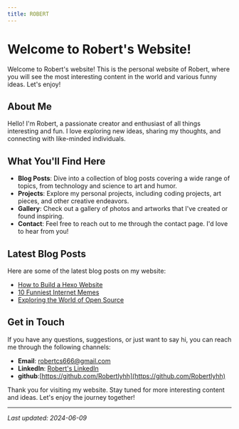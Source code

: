 ```yaml
---
title: ROBERT
---
```


# Welcome to Robert's Website!

Welcome to Robert's website! This is the personal website of Robert, where you will see the most interesting content in the world and various funny ideas. Let's enjoy!

## About Me

Hello! I'm Robert, a passionate creator and enthusiast of all things interesting and fun. I love exploring new ideas, sharing my thoughts, and connecting with like-minded individuals.

## What You'll Find Here

- **Blog Posts**: Dive into a collection of blog posts covering a wide range of topics, from technology and science to art and humor.
- **Projects**: Explore my personal projects, including coding projects, art pieces, and other creative endeavors.
- **Gallery**: Check out a gallery of photos and artworks that I've created or found inspiring.
- **Contact**: Feel free to reach out to me through the contact page. I'd love to hear from you!

## Latest Blog Posts

Here are some of the latest blog posts on my website:

- [How to Build a Hexo Website](https://robertlyhh.github.io/2024/06/01/github_website_building/)
- [10 Funniest Internet Memes](https://github.com/Robertlyhh/CS_projects)
- [Exploring the World of Open Source](path/to/your/post)

## Get in Touch

If you have any questions, suggestions, or just want to say hi, you can reach me through the following channels:

- **Email**: [robertcs666@gmail.com](mailto:robertcs666@gmail.com)
- **LinkedIn**: [Robert's LinkedIn](www.linkedin.com/in/yihe-li-420479290)
- **github**:[https://github.com/Robertlyhh](https://github.com/Robertlyhh)

Thank you for visiting my website. Stay tuned for more interesting content and ideas. Let's enjoy the journey together!

---

*Last updated: 2024-06-09*



